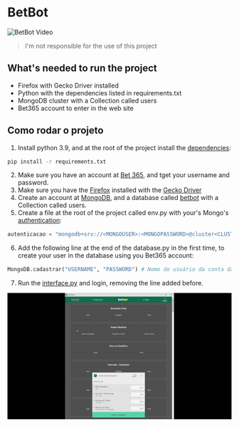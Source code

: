 # BetBot

![BetBot Video](../images/video.gif)

> I'm not responsible for the use of this project

## What's needed to run the project
- Firefox with Gecko Driver installed
- Python with the dependencies listed in requirements.txt
- MongoDB cluster with a Collection called users
- Bet365 account to enter in the web site

## Como rodar o projeto
1. Install python 3.9, and at the root of the project install the [dependencies](../../requirements.txt):
```bash
pip install -r requirements.txt
```
2. Make sure you have an account at [Bet 365](https://www.bet365.com/), and tget your username and password.
3. Make sure you have the [Firefox](../../widgets.py) installed with the [Gecko Driver](https://www.take.net/blog/wp-content/cache/wp-rocket/take.net/blog/take-test/instalacao-geckodriver-driver-para-abrir-o-firefox-no-selenium/index-https.html_gzip) 
4. Create an account at [MongoDB](https://medium.com/reprogramabr/conectando-no-banco-de-dados-cloud-mongodb-atlas-bca63399693f#:~:text=Acesse%20ao%20site%20do%20MongoDB,esquerdo%2C%20clique%20em%20Database%20Access.), and a database called [betbot](../../database.py) with a Collection called users.
5. Create a file at the root of the project called env.py with your's Mongo's [authentication](https://docs.atlas.mongodb.com/tutorial/connect-to-your-cluster/):
```py
autenticacao = "mongodb+srv://<MONGOUSER>:<MONGOPASSWORD>@cluster<CLUSTERID>.mongodb.net/betbot?retryWrites=true&w=majority"
```
6. Add the following line at the end of the database.py in the first time, to create your user in the database using you Bet365 account:
```py
MongoDB.cadastrar("USERNAME", "PASSWORD") # Nome do usuário da conta da Bet e sua senha
```
7. Run the [interface.py](../../interface.py) and login, removing the line added before.

![Config Video](../images/configVideo.gif)
